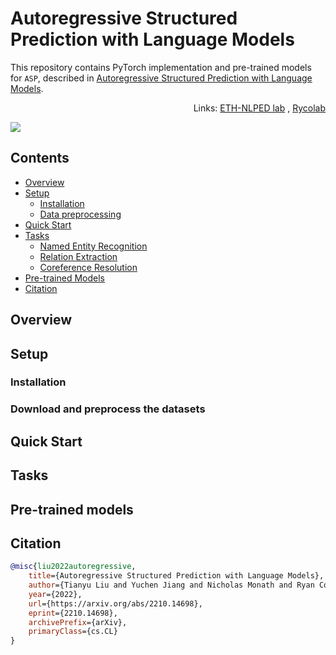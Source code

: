 # Autoregressive Structured Prediction with Language Models
This repository contains PyTorch implementation and pre-trained models for ``ASP``, described in [Autoregressive Structured Prediction with Language Models](https://arxiv.org/pdf/2210.14698.pdf).

<div style="text-align: right"> Links: <a href="https://github.com/eth-nlped">ETH-NLPED lab</a> , <a href="https://github.com/rycolab">Rycolab</a>   </div>

![](./figs/illustration.gif)

## Contents
* [Overview](#Overview)
* [Setup](#Setup)
  * [Installation](#Installation)
  * [Data preprocessing](#Download-and-preprocess-the-datasets)
* [Quick Start](#Quick-start)
* [Tasks](#Tasks)
  * [Named Entity Recognition](#Named-Entity-Recognition)
  * [Relation Extraction](#Relation-Extraction)
  * [Coreference Resolution](#Coreference-Resolution)
* [Pre-trained Models](#Pre-trained-Models)
* [Citation](#Citation)


## Overview

## Setup

### Installation

### Download and preprocess the datasets


## Quick Start





## Tasks


## Pre-trained models










## Citation
```bibtex
@misc{liu2022autoregressive,
    title={Autoregressive Structured Prediction with Language Models},
    author={Tianyu Liu and Yuchen Jiang and Nicholas Monath and Ryan Cotterell and Mrinmaya Sachan},
    year={2022},
    url={https://arxiv.org/abs/2210.14698},
    eprint={2210.14698},
    archivePrefix={arXiv},
    primaryClass={cs.CL}
}
```